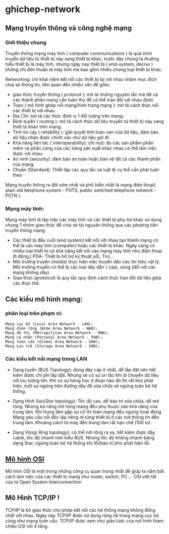 # ghichep-network

## Mạng truyền thông và công nghệ mạng

### Giới thiệu chung
Truyền thông mạng máy tính ( computer communications ) là quá trình truyền dữ liệu từ thiết bị này sang thiết bị khác, trước đây chúng ta thường hiểu thiết bị là máy tính, nhưng ngày nay thiết bị ( end-system, decive ) không chỉ đơn thuần là máy tính mà bao gồm nhiều chủng loại thiết bị khác.

Networking: chỉ khái niệm kết nối các thiết bị lại với nhau nhằm mục đích chia sẻ thông tin, liên quan đến nhiều vấn đề gồm:
- giao thức truyền thông ( protocol ): mô tả những nguyên tắc mà tất cả các thành phần mạng cần tuân thủ để có thể trao đổi với nhau được
- Topo ( mô hình ghép nối mạng/hình trạng mạng ): mô tả cách thức nối các thiết bị với nhau.
- Địa Chỉ: mô tả các thức định vị 1 đối tượng trên mạng.
- Định tuyến ( routing ): mô tả cách thức dữ liệu truyền từ thiết bị này sang thiết bị khác trên mạng.
- Tính tin cậy ( reliability ): giải quyết tính toàn vẹn của dữ liệu, đảm bảo dữ liệu nhận được chính xác như dữ liệu gửi đi.
- Khả năng liên tác ( interoperability): chỉ mức đọ các sản phẩm phần mềm và phần cứng của các hãng sản xuất khác nhau có thể làm việc được với nhau.
- An ninh (security): đảm bảo an toàn hoặc bảo vệ tất cả các thành phần của mạng.
- Chuẩn (Standard): Thiết lập các quy tắc và luật lệ cụ thể cần phải tuân theo

Mạng truyền thông ra đời sớm nhất và phổ biến nhất là mạng điện thoại( plain old telephone system - POTS, public switched telephone network - PSTN ).

### Mạng máy tính:
Mạng máy tính là tập hớp các máy tính và các thiệt bị phụ trợ khác sử dụng chung 1 nhóm giao thức để chia sẻ tài nguyên thông qua các phương tiện truyền thông mạng:
- Các thiết bị đầu cuối (end system) kết nối với nhau tạo thành mạng có thể là các máy tính (computer) hoặc các thiết bị khác. Ngày càng có nhiều loại thiết bị có khả năng kết nối vào mạng máy tính như điện thoại đi động,( PDA- Thiết bị hỗ trợ kỹ thuật số), Tivi,...
- Môi trường truyền (media) thực hiện việc truyền dẫn các tín hiệu vật lý. Môi trường truyền có thể là các loại dây dẫn ( cáp), sóng (đối với các mạng không dây)
- Giao thức (protolcol) là quy tắc quy định cách thức trao đổi dữ liệu giữa các thực thể.

## Các kiểu mô hình mạng:
### phân loại trên phạm vi:
```
Mạng cục bộ (Local Area Network - LAN);
Mạng diện rộng (Wide Area Network - WAN);
Mạng đô thị (Metropilitan Area Network - MAN);
Mạng cá nhân (Personal Area Network - PAN);
Mạng toàn cầu (Global Area Network - GAN);
Mạng Lưu trữ (Storage Area Network - SAN);
```

### Các kiểu kết nối mạng trong LAN
- Dạng tuyến (BUS Topology): dùng dây cáp ít nhất, dễ lắp đặt nên tiết kiệm được chi phí lắp đặt. Nhưng sẽ có sự ùn tắc khi di chuyển dữ liệu với lưu lượng lớn. Khi có sự hỏng hóc ở đoạn nào đó thì rất khó phát hiện, một sự ngừng trên đường dây để sửa chữa sẽ ngừng toàn bộ hệ thống.

- Dạng Hình Sao(Star topology): Tốc độ cao, dễ bảo trì sửa chữa, dễ mở rộng. Nhưng kả năng mở rộng mạng đều phụ thuộc vào khả năng của trung tâm. Khi trung tâm gặp sự cố thì toàn mạng đều ngưng hoạt động. Mạng yêu cầu nối độc lập riêng rẽ từng thiết bị ở các nút thông tin đến trung tâm. Khoảng cách từ máy đến trung tâm rất hạn chế (100 m).
- Dạng Vòng( Ring topology): có thể nới rộng ra xa, tiết kiệm được dây cable, tốc độ nhanh hơn kiểu BUS. Nhưng tốc độ không nhanh bằng dạng Star, ngưng toàn bộ hệ thống khi lỗi/bảo trì,khó phát hiện lỗi.

## [Mô hình OSI](https://github.com/nguyenmanhthinbsl/ghichep-network/blob/master/OSI-model.md)
Mô hình OSI là một trong những công cụ quan trọng nhất để giúp ta nắm bắt cách làm việc của các thiết bị mạng như router, switch, PC ... OSI viêt tắt của từ Open System Interconnection


## Mô Hình TCP/IP !

TCP/IP là bộ giao thức cho phép kết nối các hệ thống mạng không đồng nhất với nhau. Ngày nay TCP/IP được sử dụng rộng rãi trong mạng cục bộ cũng như mạng toàn cầu. TCP/IP được xem như giản lược của mô hình tham chiếu OSI với 4 tầng.

